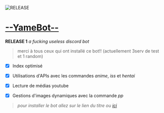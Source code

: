 ![RELEASE](https://media.discordapp.net/attachments/657940718186266645/867785380350525460/releasetestimg2.png?width=1248&height=702)

# [ --YameBot-- ](https://discord.com/oauth2/authorize?client_id=837671311371010048&scope=bot&permissions=8)
**RELEASE 1**
*a fucking useless discord bot*

> merci à tous ceux qui ont installé ce bot!!
> (actuellement 3serv de test et 1 random)

- [x] Index optimisé
- [x] Utilisations d'APIs avec les commandes *anime*, *iss* et *hentai*
- [x] Lecture de médias youtube
- [x] Gestions d'images dynamiques avec la commande *pp*


> *pour installer le bot allez sur le lien du titre ou [ici](https://discord.com/oauth2/authorize?client_id=837671311371010048&scope=bot&permissions=8)*
